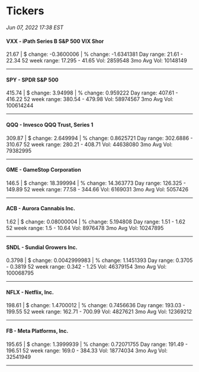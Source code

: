 # Tickers
*Jun 07, 2022 17:38 EST*

#### VXX - iPath Series B S&P 500 VIX Shor
21.67 | $ change: -0.3600006 | % change: -1.6341381
Day range: 21.61 - 22.34 52 week range: 17.295 - 41.65
Vol: 2859548 3mo Avg Vol: 10148149

---

#### SPY - SPDR S&P 500
415.74 | $ change: 3.94998 | % change: 0.959222
Day range: 407.61 - 416.22 52 week range: 380.54 - 479.98
Vol: 58974567 3mo Avg Vol: 100614244

---

#### QQQ - Invesco QQQ Trust, Series 1
309.87 | $ change: 2.649994 | % change: 0.8625721
Day range: 302.6886 - 310.67 52 week range: 280.21 - 408.71
Vol: 44638080 3mo Avg Vol: 79382995

---

#### GME - GameStop Corporation
146.5 | $ change: 18.399994 | % change: 14.363773
Day range: 126.325 - 149.89 52 week range: 77.58 - 344.66
Vol: 6169031 3mo Avg Vol: 5057426

---

#### ACB - Aurora Cannabis Inc.
1.62 | $ change: 0.08000004 | % change: 5.194808
Day range: 1.51 - 1.62 52 week range: 1.5 - 10.64
Vol: 8976478 3mo Avg Vol: 10247895

---

#### SNDL - Sundial Growers Inc.
0.3798 | $ change: 0.0042999983 | % change: 1.1451393
Day range: 0.3705 - 0.3819 52 week range: 0.342 - 1.25
Vol: 46379154 3mo Avg Vol: 100068795

---

#### NFLX - Netflix, Inc.
198.61 | $ change: 1.4700012 | % change: 0.7456636
Day range: 193.03 - 199.55 52 week range: 162.71 - 700.99
Vol: 4827621 3mo Avg Vol: 12369212

---

#### FB - Meta Platforms, Inc.
195.65 | $ change: 1.3999939 | % change: 0.72071755
Day range: 191.49 - 196.51 52 week range: 169.0 - 384.33
Vol: 18774034 3mo Avg Vol: 32541949

---

